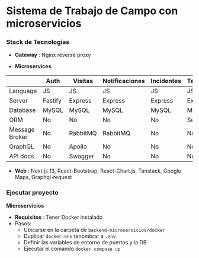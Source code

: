 # Sistema de Trabajo de Campo con microservicios

### Stack de Tecnologias

 - **Gateway** : Nginx reverse proxy

 - **Microservices**
  
  |                | Auth    | Visitas  | Notificaciones | Incidentes | Tecnicos  | Reportes |
  | -------------- | ------- | -------- | -------------- | ---------- | --------- | -------- |
  | Language       | JS      | JS       | JS             | JS         | JS        | To-Do    |
  | Server         | Fastify | Express  | Express        | Express    | Express   | To-Do    |
  | Database       | MySQL   | MySQL    | MySQL          | MySQL      | MySQL     | To-Do    |
  | ORM            | No      | No       | No             | No         | Sequilize | To-Do    |
  | Message Broker | No      | RabbitMQ | RabbitMQ       | No         | No        | No       |
  | GraphQL        | No      | Apollo   | No             | No         | No        | To-Do    |
  | API docs       | No      | Swagger  | No             | No         | No        | To-Do    |

  - **Web** : Next.js 13, React-Bootstrap, React-Chart.js, Tanstack, Google Maps, Graphql-request

### Ejecutar proyecto
**Microservicios**

 - **Requisitos** : Tener Docker instalado
 - Pasos:
   - Ubicarse en la carpeta de `backend-microservicios/docker`
   - Duplicar `docker.env` renombrar a `.env`
   - Definir las variables de entorno de puertos y la DB
   - Ejecutar el comando `docker compose up`